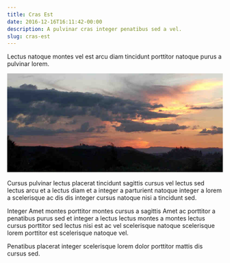 ```yaml
---
title: Cras Est
date: 2016-12-16T16:11:42-00:00
description: A pulvinar cras integer penatibus sed a vel.
slug: cras-est
---
```


Lectus natoque montes vel est arcu diam tincidunt porttitor natoque
purus a pulvinar lorem.

![image 2](./images/image-02.jpg)

Cursus pulvinar lectus placerat tincidunt sagittis cursus vel lectus
sed lectus arcu et a lectus diam et a integer a parturient natoque
integer a lorem a scelerisque ac dis dis integer cursus natoque nisi a
tincidunt sed.

Integer Amet montes porttitor montes cursus a sagittis Amet ac
porttitor a penatibus purus sed et integer a lectus lectus montes a
montes lectus cursus porttitor sed lectus nisi est ac vel scelerisque
natoque scelerisque lorem porttitor est scelerisque natoque vel.

Penatibus placerat integer scelerisque lorem dolor porttitor mattis
dis cursus sed.

